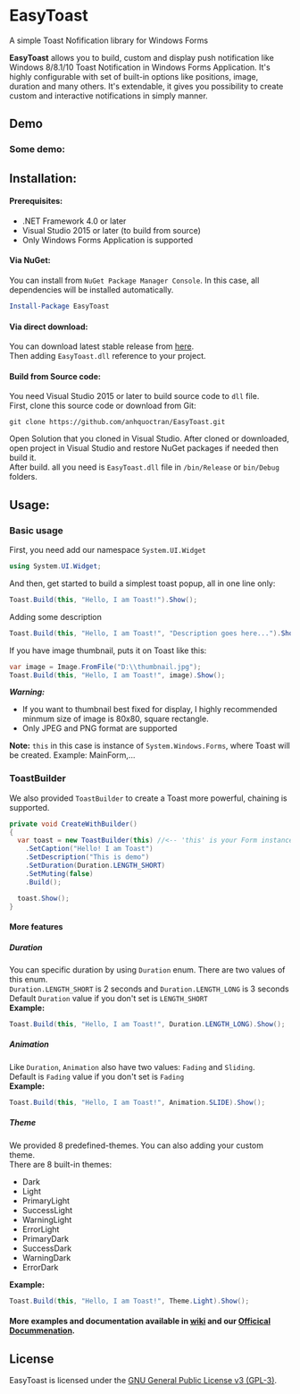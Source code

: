# EasyToast
A simple Toast Nofification library for Windows Forms

**EasyToast** allows you to build, custom and display push notification like Windows 8/8.1/10 Toast Notification in Windows Forms Application. It's highly configurable with set of built-in options like positions, image, duration and many others. It's extendable, it gives you possibility to create custom and interactive notifications in simply manner.

## Demo
### Some demo:

## Installation:
#### Prerequisites:
- .NET Framework 4.0 or later
- Visual Studio 2015 or later (to build from source)
- Only Windows Forms Application is supported

#### Via NuGet:

You can install from `NuGet Package Manager Console`. In this case, all dependencies will be installed automatically.
```powershell
Install-Package EasyToast
```
#### Via direct download:
You can download latest stable release from [here](https://github.com/anhquoctran/EasyToast/releases).  
Then adding `EasyToast.dll` reference to your project.
#### Build from Source code:
You need Visual Studio 2015 or later to build source code to `dll` file.  
First, clone this source code or download from Git:
```
git clone https://github.com/anhquoctran/EasyToast.git
```
Open Solution that you cloned in Visual Studio. After cloned or downloaded, open project in Visual Studio and restore NuGet packages if needed then build it.  
After build. all you need is `EasyToast.dll` file in `/bin/Release` or `bin/Debug` folders.

## Usage:
### Basic usage
First, you need add our namespace `System.UI.Widget`
```csharp
using System.UI.Widget;
```
And then, get started to build a simplest toast popup, all in one line only:
```csharp
Toast.Build(this, "Hello, I am Toast!").Show();
```
Adding some description
```csharp
Toast.Build(this, "Hello, I am Toast!", "Description goes here...").Show();
```
If you have image thumbnail, puts it on Toast like this:  
```csharp
var image = Image.FromFile("D:\\thumbnail.jpg");
Toast.Build(this, "Hello, I am Toast!", image).Show();
```
***Warning:***
- If you want to thumbnail best fixed for display, I highly recommended minmum size of image is 80x80, square rectangle.  
- Only JPEG and PNG format are supported  

**Note:** `this` in this case is instance of `System.Windows.Forms`, where Toast will be created. Example: MainForm,...  

### ToastBuilder
We also provided `ToastBuilder` to create a Toast more powerful, chaining is supported.
```csharp
private void CreateWithBuilder()
{
  var toast = new ToastBuilder(this) //<-- 'this' is your Form instance
    .SetCaption("Hello! I am Toast")
    .SetDescription("This is demo")
    .SetDuration(Duration.LENGTH_SHORT)
    .SetMuting(false)
    .Build();

  toast.Show();
}
```
#### More features
##### Duration
You can specific duration by using `Duration` enum. There are two values of this enum.  
`Duration.LENGTH_SHORT` is 2 seconds and `Duration.LENGTH_LONG` is 3 seconds  
Default `Duration` value if you don't set is `LENGTH_SHORT`  
**Example:**  
```csharp
Toast.Build(this, "Hello, I am Toast!", Duration.LENGTH_LONG).Show();
```
##### Animation
Like `Duration`, `Animation` also have two values: `Fading` and `Sliding`.  
Default is `Fading` value if you don't set is `Fading`  
**Example:**
```csharp
Toast.Build(this, "Hello, I am Toast!", Animation.SLIDE).Show();
```
##### Theme
We provided 8 predefined-themes. You can also adding your custom theme.  
There are 8 built-in themes:  
- Dark
- Light
- PrimaryLight
- SuccessLight
- WarningLight
- ErrorLight
- PrimaryDark
- SuccessDark
- WarningDark
- ErrorDark

**Example:**
```csharp
Toast.Build(this, "Hello, I am Toast!", Theme.Light).Show();
```
#### More examples and documentation available in [wiki](https://github.com) and our [Officical Docummenation](/docs/html/index.html).
## License
EasyToast is licensed under the [GNU General Public License v3 (GPL-3)](http://www.gnu.org/copyleft/gpl.html).
